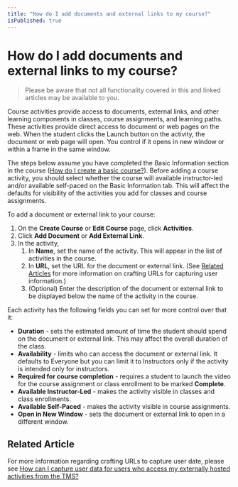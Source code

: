 ```yaml
---
title: "How do I add documents and external links to my course?"
isPublished: true
---
```


# How do I add documents and external links to my course?

> Please be aware that not all functionality covered in this and linked articles may be available to you. 

Course activities provide access to documents, external links, and other learning components in classes, course assignments, and learning paths. These activities provide direct access to document or web pages on the web. When the student clicks the Launch button on the activity, the document or web page will open. You control if it opens in new window or within a frame in the same window.

The steps below assume you have completed the Basic Information section in the course ([How do I create a basic course?](../overall/create-course.md)). Before adding a course activity, you should select whether the course will available instructor-led and/or available self-paced on the Basic Information tab. This will affect the defaults for visibility of the activities you add for classes and course assignments.

To add a document or external link to your course:
1. On the **Create Course** or **Edit Course** page, click **Activities**.
1. Click **Add Document** or **Add External Link**.
1. In the activity, 
    1. In **Name**, set the name of the activity. This will appear in the list of activities in the course.
    1. In **URL**, set the URL for the document or external link. (See [Related Articles](#related-article) for more information on crafting URLs for capturing user information.)
    1. (Optional) Enter the description of the document or external link to be displayed below the name of the activity in the course.

Each activity has the following fields you can set for more control over that it:
- **Duration** - sets the estimated amount of time the student should spend on the document or external link. This may affect the overall duration of the class.
- **Availability** - limits who can access the document or external link. It defaults to Everyone but you can limit it to Instructors only if the activity is intended only for instructors.
- **Required for course completion** - requires a student to launch the video for the course assignment or class enrollment to be marked **Complete**.
- **Available Instructor-Led** - makes the activity visible in classes and class enrollments.
- **Available Self-Paced** - makes the activity visible in course assignments.
- **Open in New Window** - sets the document or external link to open in a different window.

## Related Article
For more information regarding crafting URLs to capture user date, please see [How can I capture user data for users who access my externally hosted activities from the TMS?](capture-user-data-for-externally-hosted-activities.md)
